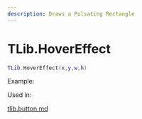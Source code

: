 ```yaml
---
description: Draws a Pulsating Rectangle
---
```


# TLib.HoverEffect

```lua
TLib.HoverEffect(x,y,w,h)
```



Example:



Used in:&#x20;

[tlib.button.md](../vgui-elements/tlib.button.md "mention")
